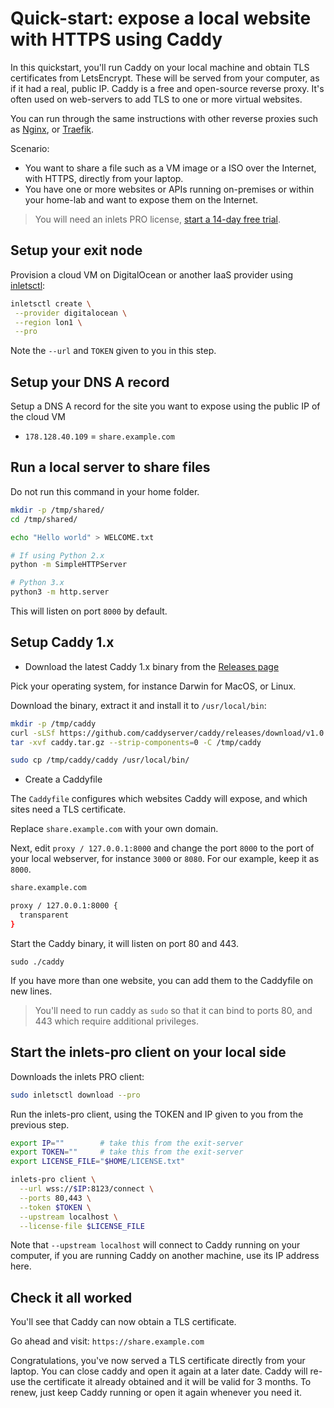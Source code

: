 # Quick-start: expose a local website with HTTPS using Caddy

In this quickstart, you'll run Caddy on your local machine and obtain TLS certificates from LetsEncrypt. These will be served from your computer, as if it had a real, public IP. Caddy is a free and open-source reverse proxy. It's often used on web-servers to add TLS to one or more virtual websites.

You can run through the same instructions with other reverse proxies such as [Nginx](http://nginx.org), or [Traefik](https://traefik.io).

Scenario:
* You want to share a file such as a VM image or a ISO over the Internet, with HTTPS, directly from your laptop.
* You have one or more websites or APIs running on-premises or within your home-lab and want to expose them on the Internet.

> You will need an inlets PRO license, [start a 14-day free trial](https://inlets.dev/).

## Setup your exit node

Provision a cloud VM on DigitalOcean or another IaaS provider using [inletsctl](https://github.com/inlets/inletsctl):

```bash
inletsctl create \
 --provider digitalocean \
 --region lon1 \
 --pro
```

Note the `--url` and `TOKEN` given to you in this step.

## Setup your DNS A record

Setup a DNS A record for the site you want to expose using the public IP of the cloud VM

* `178.128.40.109` = `share.example.com`

## Run a local server to share files

Do not run this command in your home folder.

```bash
mkdir -p /tmp/shared/
cd /tmp/shared/

echo "Hello world" > WELCOME.txt

# If using Python 2.x
python -m SimpleHTTPServer

# Python 3.x
python3 -m http.server
```

This will listen on port `8000` by default.

## Setup Caddy 1.x

* Download the latest Caddy 1.x binary from the [Releases page](https://github.com/caddyserver/caddy/releases)

Pick your operating system, for instance Darwin for MacOS, or Linux.

Download the binary, extract it and install it to `/usr/local/bin`:

```bash
mkdir -p /tmp/caddy
curl -sLSf https://github.com/caddyserver/caddy/releases/download/v1.0.4/caddy_v1.0.4_darwin_amd64.zip > caddy.tar.gz
tar -xvf caddy.tar.gz --strip-components=0 -C /tmp/caddy

sudo cp /tmp/caddy/caddy /usr/local/bin/
```

* Create a Caddyfile

The `Caddyfile` configures which websites Caddy will expose, and which sites need a TLS certificate.

Replace `share.example.com` with your own domain.

Next, edit `proxy / 127.0.0.1:8000` and change the port `8000` to the port of your local webserver, for instance `3000` or `8080`. For our example, keep it as `8000`.

```sh
share.example.com

proxy / 127.0.0.1:8000 {
  transparent
}
```

Start the Caddy binary, it will listen on port 80 and 443.

```
sudo ./caddy
```

If you have more than one website, you can add them to the Caddyfile on new lines.

> You'll need to run caddy as `sudo` so that it can bind to ports 80, and 443 which require additional privileges.

## Start the inlets-pro client on your local side

Downloads the inlets PRO client:

```sh
sudo inletsctl download --pro
```

Run the inlets-pro client, using the TOKEN and IP given to you from the previous step.

```sh
export IP=""        # take this from the exit-server
export TOKEN=""     # take this from the exit-server
export LICENSE_FILE="$HOME/LICENSE.txt"

inlets-pro client \
  --url wss://$IP:8123/connect \
  --ports 80,443 \
  --token $TOKEN \
  --upstream localhost \
  --license-file $LICENSE_FILE
```

Note that `--upstream localhost` will connect to Caddy running on your computer, if you are running Caddy on another machine, use its IP address here.

## Check it all worked

You'll see that Caddy can now obtain a TLS certificate.

Go ahead and visit: `https://share.example.com`

Congratulations, you've now served a TLS certificate directly from your laptop. You can close caddy and open it again at a later date. Caddy will re-use the certificate it already obtained and it will be valid for 3 months. To renew, just keep Caddy running or open it again whenever you need it.
